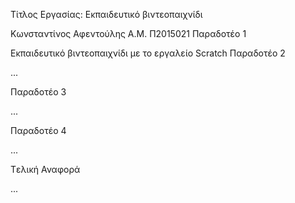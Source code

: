 Τίτλος Εργασίας: Εκπαιδευτικό βιντεοπαιχνίδι

   Κωνσταντίνος Αφεντούλης Α.Μ. Π2015021
Παραδοτέο 1

   Εκπαιδευτικό βιντεοπαιχνίδι με το εργαλείο Scratch
Παραδοτέο 2

...

Παραδοτέο 3

...

Παραδοτέο 4

...

Tελική Αναφορά

...

